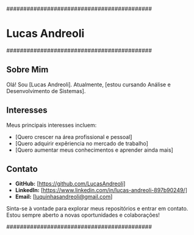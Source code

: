 ###########################################
# Lucas Andreoli                          #
###########################################

## Sobre Mim

Olá! Sou [Lucas Andreoli]. Atualmente, [estou cursando Análise e Desenvolvimento de Sistemas].

## Interesses

Meus principais interesses incluem:

- [Quero crescer na área profissional e pessoal]
- [Quero adquirir expêriencia no mercado de trabalho]
- [Quero aumentar meus conhecimentos e aprender ainda mais]

## Contato

- **GitHub:** [https://github.com/LucasAndreoIi]
- **LinkedIn:** [https://www.linkedin.com/in/lucas-andreoli-897b90249/]
- **Email:** [luquinhasandreoli@gmail.com]

Sinta-se à vontade para explorar meus repositórios e entrar em contato. Estou sempre aberto a novas oportunidades e colaborações!

###########################################
